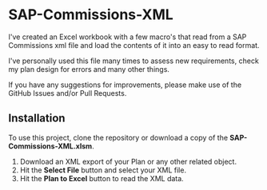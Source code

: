 # SAP-Commissions-XML

I've created an Excel workbook with a few macro's that read from a SAP Commissions xml file and load the contents of it into an easy to read format.

I've personally used this file many times to assess new requirements, check my plan design for errors and many other things.

If you have any suggestions for improvements, please make use of the GitHub Issues and/or Pull Requests.

## Installation

To use this project, clone the repository or download a copy of the **SAP-Commissions-XML.xlsm**.

1. Download an XML export of your Plan or any other related object.
2. Hit the **Select File** button and select your XML file.
3. Hit the **Plan to Excel** button to read the XML data.
